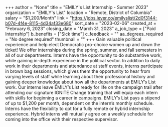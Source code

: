 +++
author = "None"
title = "EMILY's List Internship - Summer 2023"
organization = "EMILY's List"
location = "Remote, District of Columbia"
salary = "$1,200/Month"
link = "https://jobs.lever.co/emilyslist/2d0f3144-b07d-4f4e-8115-4d34af33e680"
sort_date = "2023-02-06"
created_at = "February 6, 2023"
closing_date = "March 31, 2023"
a_job_type = ["Paid Internship"]
b_benefits = ["Sick time"]
c_feedback = ""
aa_degrees_required = "No degree required"
thumbnail = ""
+++
Gain valuable political experience and help elect Democratic pro-choice women up and down the ticket! We offer internships during the spring, summer, and fall semesters in all of our departments. Interns have the opportunity to do substantive work, while gaining in-depth experience in the political sector. In addition to daily work in their departments and attendance at staff events, interns participate in brown bag sessions, which gives them the opportunity to hear from varying levels of staff while learning about their professional history and gaining deeper knowledge about how all the departments at EMILY’s List work. Our interns leave EMILY’s List ready for life on the campaign trail after attending our signature IGNITE Change training that will equip each intern with skills for beginning a career in campaigns. EMILY’s List pays a stipend of up to $1,200 per month, dependent on the intern’s monthly schedule. Interns have the flexibility to opt for a fully remote or hybrid internship experience. Hybrid interns will mutually agree on a weekly schedule for coming into the office with their respective supervisor.